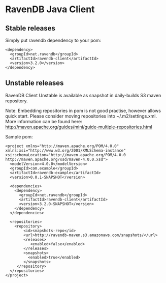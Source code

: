 # RavenDB Java Client

## Stable releases

Simply put ravendb dependency to your pom:

```
<dependency>
  <groupId>net.ravendb</groupId>
  <artifactId>ravendb-client</artifactId>
  <version>3.2.0</version>
</dependency>
```

## Unstable releases

RavenDB Client Unstable is available as snapshot in daily-builds S3 maven repository.

Note: Embedding repositories in pom is not good practise, however allows quick start. Please consider moving repositories into ~/.m2/settings.xml. More information can be found here: http://maven.apache.org/guides/mini/guide-multiple-repositories.html

Sample pom:

```
<project xmlns="http://maven.apache.org/POM/4.0.0" xmlns:xsi="http://www.w3.org/2001/XMLSchema-instance" xsi:schemaLocation="http://maven.apache.org/POM/4.0.0 http://maven.apache.org/xsd/maven-4.0.0.xsd">
  <modelVersion>4.0.0</modelVersion>
  <groupId>com.example</groupId>
  <artifactId>ravendb-example</artifactId>
  <version>0.0.1-SNAPSHOT</version>

  <dependencies>
    <dependency>
      <groupId>net.ravendb</groupId>
      <artifactId>ravendb-client</artifactId>
      <version>3.2.0-SNAPSHOT</version>
    </dependency>
  </dependencies>

  <repositories>
    <repository>
        <id>snapshots-repo</id>
        <url>http://ravendb-maven.s3.amazonaws.com/snapshots/</url>
        <releases>
           <enabled>false</enabled>
        </releases>
        <snapshots>
          <enabled>true</enabled>
        </snapshots>
     </repository>
  </repositories>
</project>
```
